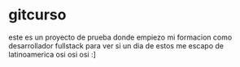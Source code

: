 # gitcurso
este es un proyecto de prueba donde empiezo
mi formacion como desarrollador fullstack
para ver si un dia de estos me escapo de latinoamerica
osi osi osi :]
